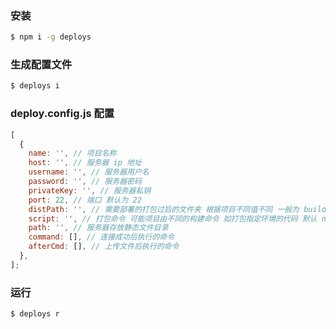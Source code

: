### 安装

```bash
$ npm i -g deploys
```

### 生成配置文件

```bash
$ deploys i
```

### deploy.config.js 配置

```js
[
  {
    name: '', // 项目名称
    host: '', // 服务器 ip 地址
    username: '', // 服务器用户名
    password: '', // 服务器密码
    privateKey: '', // 服务器私钥
    port: 22, // 端口 默认为 22
    distPath: '', // 需要部署的打包过后的文件夹 根据项目不同值不同 一般为 build static dist 默认为 dist
    script: '', // 打包命令 可能项目由不同的构建命令 如打包指定环境的代码 默认 npm run build
    path: '', // 服务器存放静态文件目录
    command: [], // 连接成功后执行的命令
    afterCmd: [], // 上传文件后执行的命令
  },
];
```

### 运行

```bash
$ deploys r
```
